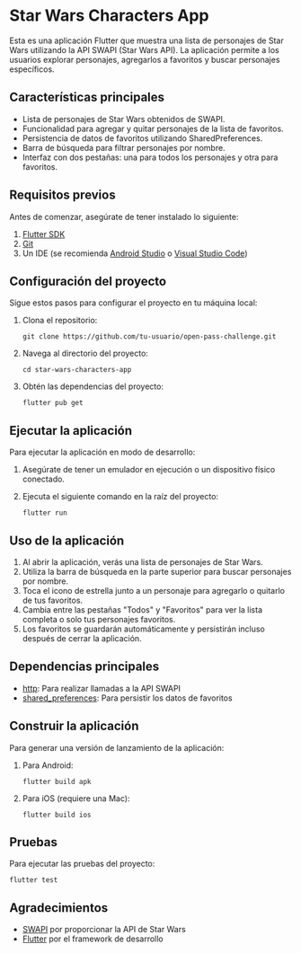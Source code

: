 # Star Wars Characters App

Esta es una aplicación Flutter que muestra una lista de personajes de Star Wars utilizando la API SWAPI (Star Wars API). La aplicación permite a los usuarios explorar personajes, agregarlos a favoritos y buscar personajes específicos.

## Características principales

- Lista de personajes de Star Wars obtenidos de SWAPI.
- Funcionalidad para agregar y quitar personajes de la lista de favoritos.
- Persistencia de datos de favoritos utilizando SharedPreferences.
- Barra de búsqueda para filtrar personajes por nombre.
- Interfaz con dos pestañas: una para todos los personajes y otra para favoritos.

## Requisitos previos

Antes de comenzar, asegúrate de tener instalado lo siguiente:

1. [Flutter SDK](https://flutter.dev/docs/get-started/install)
2. [Git](https://git-scm.com/downloads)
3. Un IDE (se recomienda [Android Studio](https://developer.android.com/studio) o [Visual Studio Code](https://code.visualstudio.com/))

## Configuración del proyecto

Sigue estos pasos para configurar el proyecto en tu máquina local:

1. Clona el repositorio:
   ```
   git clone https://github.com/tu-usuario/open-pass-challenge.git
   ```

2. Navega al directorio del proyecto:
   ```
   cd star-wars-characters-app
   ```

3. Obtén las dependencias del proyecto:
   ```
   flutter pub get
   ```

## Ejecutar la aplicación

Para ejecutar la aplicación en modo de desarrollo:

1. Asegúrate de tener un emulador en ejecución o un dispositivo físico conectado.

2. Ejecuta el siguiente comando en la raíz del proyecto:
   ```
   flutter run
   ```

## Uso de la aplicación

1. Al abrir la aplicación, verás una lista de personajes de Star Wars.
2. Utiliza la barra de búsqueda en la parte superior para buscar personajes por nombre.
3. Toca el icono de estrella junto a un personaje para agregarlo o quitarlo de tus favoritos.
4. Cambia entre las pestañas "Todos" y "Favoritos" para ver la lista completa o solo tus personajes favoritos.
5. Los favoritos se guardarán automáticamente y persistirán incluso después de cerrar la aplicación.


## Dependencias principales

- [http](https://pub.dev/packages/http): Para realizar llamadas a la API SWAPI
- [shared_preferences](https://pub.dev/packages/shared_preferences): Para persistir los datos de favoritos

## Construir la aplicación

Para generar una versión de lanzamiento de la aplicación:

1. Para Android:
   ```
   flutter build apk
   ```

2. Para iOS (requiere una Mac):
   ```
   flutter build ios
   ```

## Pruebas

Para ejecutar las pruebas del proyecto:

```
flutter test
```

## Agradecimientos

- [SWAPI](https://swapi.dev/) por proporcionar la API de Star Wars
- [Flutter](https://flutter.dev/) por el framework de desarrollo